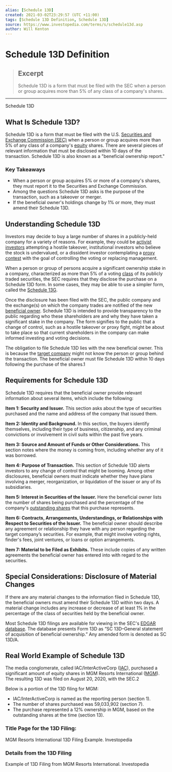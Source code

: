 ```yaml
---
alias: [Schedule 13D]
created: 2021-03-02T23:29:57 (UTC +11:00)
tags: [Schedule 13D Definition, Schedule 13D]
source: https://www.investopedia.com/terms/s/schedule13d.asp
author: Will Kenton
---
```


# Schedule 13D Definition

> ## Excerpt
> Schedule 13D is a form that must be filed with the SEC when a person or group acquires more than 5% of any class of a company's shares.

---

Schedule 13D
## What Is Schedule 13D?

Schedule 13D is a form that must be filed with the U.S. [Securities and Exchange Commission (SEC)](https://www.investopedia.com/terms/s/sec.asp) when a person or group acquires more than 5% of any class of a company's [equity](https://www.investopedia.com/terms/e/equity.asp) shares. There are several pieces of relevant information that must be disclosed within 10 days of the transaction. Schedule 13D is also known as a "beneficial ownership report."

### Key Takeaways

-   When a person or group acquires 5% or more of a company's shares, they must report it to the Securities and Exchange Commission.
-   Among the questions Schedule 13D asks is the purpose of the transaction, such as a takeover or merger.
-   If the beneficial owner's holdings change by 1% or more, they must amend their Schedule 13D.

## Understanding Schedule 13D

Investors may decide to buy a large number of shares in a publicly-held company for a variety of reasons. For example, they could be [activist investors](https://www.investopedia.com/terms/a/activist-investor.asp) attempting a hostile takeover, institutional investors who believe the stock is undervalued, or a dissident investor contemplating a [proxy contest](https://www.investopedia.com/terms/p/proxyfight.asp) with the goal of controlling the voting or replacing management.

When a person or group of persons acquire a significant ownership stake in a company, characterized as more than 5% of a voting [class](https://www.investopedia.com/terms/c/class.asp) of its publicly traded securities, the SEC requires that they disclose the purchase on a Schedule 13D form. In some cases, they may be able to use a simpler form, called the [Schedule 13G](https://www.investopedia.com/terms/s/schedule13g.asp).

Once the disclosure has been filed with the SEC, the public company and the exchange(s) on which the company trades are notified of the new [beneficial owner](https://www.investopedia.com/terms/b/beneficialowner.asp). Schedule 13D is intended to provide transparency to the public regarding who these shareholders are and why they have taken a significant stake in the company. The form signifies to the public that a change of control, such as a hostile takeover or proxy fight, might be about to take place so that current shareholders in the company can make informed investing and voting decisions.

The obligation to file Schedule 13D lies with the new beneficial owner. This is because the [target company](https://www.investopedia.com/terms/t/targetfirm.asp) might not know the person or group behind the transaction. The beneficial owner must file Schedule 13D within 10 days following the purchase of the shares.1

## Requirements for Schedule 13D

Schedule 13D requires that the beneficial owner provide relevant information about several items, which include the following:

**Item 1: Security and Issuer.** This section asks about the type of securities purchased and the name and address of the company that issued them.

**Item 2: Identity and Background.** In this section, the buyers identify themselves, including their type of business, citizenship, and any criminal convictions or involvement in civil suits within the past five years.

**Item 3: Source and Amount of Funds or Other Considerations.** This section notes where the money is coming from, including whether any of it was borrowed.

**Item 4: Purpose of Transaction.** This section of Schedule 13D alerts investors to any change of control that might be looming. Among other disclosures, beneficial owners must indicate whether they have plans involving a merger, reorganization, or liquidation of the issuer or any of its subsidiaries.

**Item 5: Interest in Securities of the Issuer.** Here the beneficial owner lists the number of shares being purchased and the percentage of the company's [outstanding shares](https://www.investopedia.com/terms/o/outstandingshares.asp) that this purchase represents.

**Item 6: Contracts, Arrangements, Understandings, or Relationships with Respect to Securities of the Issuer.** The beneficial owner should describe any agreement or relationship they have with any person regarding the target company’s securities. For example, that might involve voting rights, finder's fees, joint ventures, or loans or option arrangements.

**Item 7: Material to be Filed as Exhibits.** These include copies of any written agreements the beneficial owner has entered into with regard to the securities.

## Special Considerations: Disclosure of Material Changes

If there are any material changes to the information filed in Schedule 13D, the beneficial owners must amend their Schedule 13D within two days. A material change includes any increase or decrease of at least 1% in the percentage of the class of securities held by the beneficial owner.

Most Schedule 13D filings are available for viewing in the SEC's [EDGAR database](https://www.investopedia.com/terms/e/edgar.asp). The database presents Form 13D as “SC 13D–General statement of acquisition of beneficial ownership.” Any amended form is denoted as SC 13D/A.

## Real World Example of Schedule 13D

The media conglomerate, called IAC/InterActiveCorp ([IAC](https://www.investopedia.com/markets/quote?tvwidgetsymbol=IAC)), purchased a significant amount of equity shares in MGM Resorts International ([MGM](https://www.investopedia.com/markets/quote?tvwidgetsymbol=mgm)). The resulting 13D was filed on August 20, 2020, with the SEC.2

Below is a portion of the 13D filing for MGM:

-   IAC/InterActiveCorp is named as the reporting person (section 1).
-   The number of shares purchased was 59,033,902 (section 7).
-   The purchase represented a 12% ownership in MGM, based on the outstanding shares at the time (section 13).

### Title Page for the 13D Filing:

MGM Resorts International 13D Filing Example. Investopedia 

### Details from the 13D Filing

Example of 13D Filing from MGM Resorts International. Investopedia
